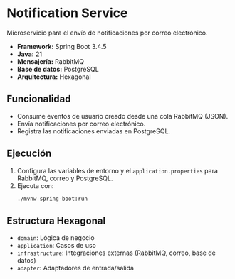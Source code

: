 # Notification Service

Microservicio para el envío de notificaciones por correo electrónico.

- **Framework:** Spring Boot 3.4.5
- **Java:** 21
- **Mensajería:** RabbitMQ
- **Base de datos:** PostgreSQL
- **Arquitectura:** Hexagonal

## Funcionalidad
- Consume eventos de usuario creado desde una cola RabbitMQ (JSON).
- Envía notificaciones por correo electrónico.
- Registra las notificaciones enviadas en PostgreSQL.

## Ejecución
1. Configura las variables de entorno y el `application.properties` para RabbitMQ, correo y PostgreSQL.
2. Ejecuta con:
   ```sh
   ./mvnw spring-boot:run
   ```

## Estructura Hexagonal
- `domain`: Lógica de negocio
- `application`: Casos de uso
- `infrastructure`: Integraciones externas (RabbitMQ, correo, base de datos)
- `adapter`: Adaptadores de entrada/salida
